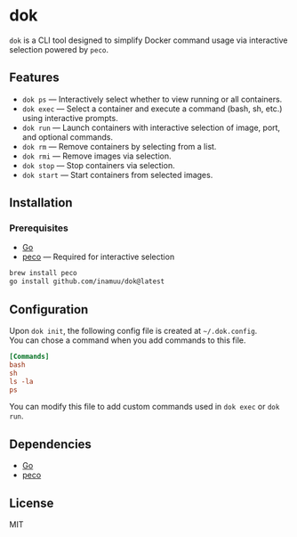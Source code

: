 

# dok

`dok` is a CLI tool designed to simplify Docker command usage via interactive selection powered by `peco`.

## Features

- `dok ps` — Interactively select whether to view running or all containers.
- `dok exec` — Select a container and execute a command (bash, sh, etc.) using interactive prompts.
- `dok run` — Launch containers with interactive selection of image, port, and optional commands.
- `dok rm` — Remove containers by selecting from a list.
- `dok rmi` — Remove images via selection.
- `dok stop` — Stop containers via selection.
- `dok start` — Start containers from selected images.

## Installation

### Prerequisites

- [Go](https://golang.org/doc/install)
- [peco](https://github.com/peco/peco) — Required for interactive selection

```bash
brew install peco
go install github.com/inamuu/dok@latest
```

## Configuration

Upon `dok init`, the following config file is created at `~/.dok.config`.  
You can chose a command when you add commands to this file.

```ini
[Commands]
bash
sh
ls -la
ps
```

You can modify this file to add custom commands used in `dok exec` or `dok run`.

## Dependencies

- [Go](https://golang.org/doc/install)
- [peco](https://github.com/peco/peco)

## License

MIT